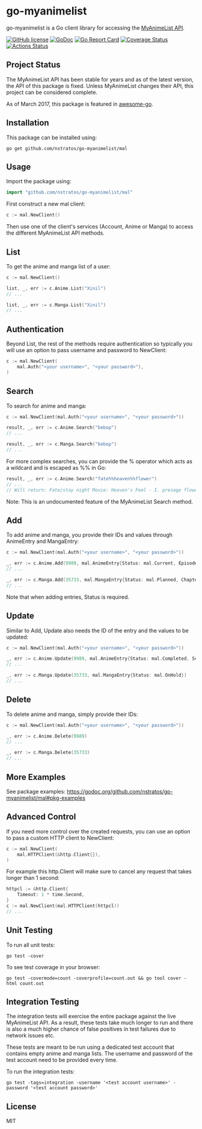 # go-myanimelist

go-myanimelist is a Go client library for accessing the [MyAnimeList API](http://myanimelist.net/modules.php?go=api).

[![GitHub license](https://img.shields.io/badge/license-MIT-blue.svg)](LICENSE)
[![GoDoc](https://godoc.org/github.com/nstratos/go-myanimelist/mal?status.svg)](https://godoc.org/github.com/nstratos/go-myanimelist/mal)
[![Go Report Card](https://goreportcard.com/badge/github.com/nstratos/go-myanimelist)](https://goreportcard.com/report/github.com/nstratos/go-myanimelist)
[![Coverage Status](https://codecov.io/gh/nstratos/go-myanimelist/branch/master/graph/badge.svg)](https://codecov.io/gh/nstratos/go-myanimelist)
[![Actions Status](https://github.com/nstratos/go-myanimelist/workflows/CI/badge.svg)](https://github.com/nstratos/go-myanimelist/actions)

## Project Status

The MyAnimeList API has been stable for years and as of the latest version, the
API of this package is fixed. Unless MyAnimeList changes their API, this
project can be considered complete.

As of March 2017, this package is featured in
[awesome-go](https://github.com/avelino/awesome-go).

## Installation

This package can be installed using:

	go get github.com/nstratos/go-myanimelist/mal

## Usage

Import the package using:

```go
import "github.com/nstratos/go-myanimelist/mal"
```

First construct a new mal client:

```go
c := mal.NewClient()
```

Then use one of the client's services (Account, Anime or Manga) to access the
different MyAnimeList API methods.

## List

To get the anime and manga list of a user:

```go
c := mal.NewClient()

list, _, err := c.Anime.List("Xinil")
// ...

list, _, err := c.Manga.List("Xinil")
// ...
```

## Authentication

Beyond List, the rest of the methods require authentication so typically you
will use an option to pass username and password to NewClient:

```go
c := mal.NewClient(
	mal.Auth("<your username>", "<your password>"),
)
```

## Search

To search for anime and manga:

```go
c := mal.NewClient(mal.Auth("<your username>", "<your password>"))

result, _, err := c.Anime.Search("bebop")
// ...

result, _, err := c.Manga.Search("bebop")
// ...
```

For more complex searches, you can provide the % operator which acts as a
wildcard and is escaped as %% in Go:

```go
result, _, err := c.Anime.Search("fate%%heaven%%flower")
// ...
// Will return: Fate/stay night Movie: Heaven's Feel - I. presage flower
```

Note: This is an undocumented feature of the MyAnimeList Search method.

## Add

To add anime and manga, you provide their IDs and values through AnimeEntry and
MangaEntry:

```go
c := mal.NewClient(mal.Auth("<your username>", "<your password>"))

_, err := c.Anime.Add(9989, mal.AnimeEntry{Status: mal.Current, Episode: 1})
// ...

_, err := c.Manga.Add(35733, mal.MangaEntry{Status: mal.Planned, Chapter: 1, Volume: 1})
// ...
```

Note that when adding entries, Status is required.

## Update

Similar to Add, Update also needs the ID of the entry and the values to be
updated:

```go
c := mal.NewClient(mal.Auth("<your username>", "<your password>"))

_, err := c.Anime.Update(9989, mal.AnimeEntry{Status: mal.Completed, Score: 9})
// ...

_, err := c.Manga.Update(35733, mal.MangaEntry{Status: mal.OnHold})
// ...
```

## Delete

To delete anime and manga, simply provide their IDs:

```go
c := mal.NewClient(mal.Auth("<your username>", "<your password>"))

_, err := c.Anime.Delete(9989)
// ...

_, err := c.Manga.Delete(35733)
// ...
```

## More Examples

See package examples:
https://godoc.org/github.com/nstratos/go-myanimelist/mal#pkg-examples

## Advanced Control

If you need more control over the created requests, you can use an option to
pass a custom HTTP client to NewClient:

```go
c := mal.NewClient(
	mal.HTTPClient(&http.Client{}),
)
```

For example this http.Client will make sure to cancel any request that takes
longer than 1 second:

```go
httpcl := &http.Client{
	Timeout: 1 * time.Second,
}
c := mal.NewClient(mal.HTTPClient(httpcl))
// ...
```

## Unit Testing

To run all unit tests:

	go test -cover

To see test coverage in your browser:

	go test -covermode=count -coverprofile=count.out && go tool cover -html count.out

## Integration Testing

The integration tests will exercise the entire package against the live
MyAnimeList API. As a result, these tests take much longer to run and there is
also a much higher chance of false positives in test failures due to network
issues etc.

These tests are meant to be run using a dedicated test account that contains
empty anime and manga lists. The username and password of the test account need
to be provided every time.

To run the integration tests:

	go test -tags=integration -username '<test account username>' -password '<test account password>'

## License

MIT
